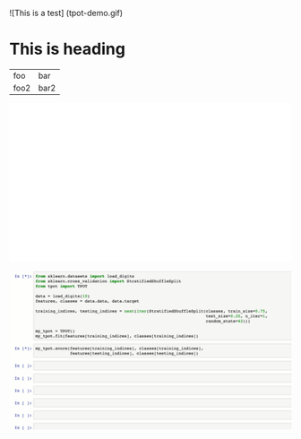 ![This is a test] (tpot-demo.gif)
# This is heading


<table>
  <tr>
    <td> foo </td>
    <td> bar </td>
  <tr>
  <tr>
    <td> foo2 </td>
    <td> bar2 </td>
  </tr>
</table>

<p><a target="_blank" rel="noopener noreferrer" href="https://github.com/mahendranmohan/Automation/blob/master/png_to_gif.gif"><img src="https://github.com/mahendranmohan/Automation/blob/master/png_to_gif.gif" alt="TPOT Demo" title="TPOT Demo" style="max-width:100%;"></a></p>

<p><a target="_blank" rel="noopener noreferrer" href="https://github.com/EpistasisLab/tpot/blob/master/images/tpot-demo.gif"><img src="https://github.com/EpistasisLab/tpot/raw/master/images/tpot-demo.gif" alt="TPOT Demo" title="TPOT Demo" style="max-width:100%;"></a></p>
